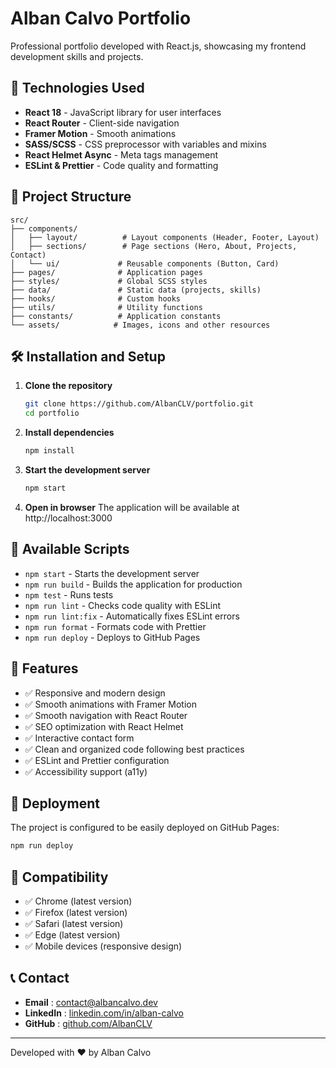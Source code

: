 # Alban Calvo Portfolio

Professional portfolio developed with React.js, showcasing my frontend development skills and projects.

## 🚀 Technologies Used

- **React 18** - JavaScript library for user interfaces
- **React Router** - Client-side navigation
- **Framer Motion** - Smooth animations
- **SASS/SCSS** - CSS preprocessor with variables and mixins
- **React Helmet Async** - Meta tags management
- **ESLint & Prettier** - Code quality and formatting

## 📁 Project Structure

```
src/
├── components/
│   ├── layout/          # Layout components (Header, Footer, Layout)
│   ├── sections/        # Page sections (Hero, About, Projects, Contact)
│   └── ui/             # Reusable components (Button, Card)
├── pages/              # Application pages
├── styles/             # Global SCSS styles
├── data/               # Static data (projects, skills)
├── hooks/              # Custom hooks
├── utils/              # Utility functions
├── constants/          # Application constants
└── assets/            # Images, icons and other resources
```

## 🛠 Installation and Setup

1. **Clone the repository**
   ```bash
   git clone https://github.com/AlbanCLV/portfolio.git
   cd portfolio
   ```

2. **Install dependencies**
   ```bash
   npm install
   ```

3. **Start the development server**
   ```bash
   npm start
   ```

4. **Open in browser**
   The application will be available at http://localhost:3000

## 📜 Available Scripts

- `npm start` - Starts the development server
- `npm run build` - Builds the application for production
- `npm test` - Runs tests
- `npm run lint` - Checks code quality with ESLint
- `npm run lint:fix` - Automatically fixes ESLint errors
- `npm run format` - Formats code with Prettier
- `npm run deploy` - Deploys to GitHub Pages

## 🎨 Features

- ✅ Responsive and modern design
- ✅ Smooth animations with Framer Motion
- ✅ Smooth navigation with React Router
- ✅ SEO optimization with React Helmet
- ✅ Interactive contact form
- ✅ Clean and organized code following best practices
- ✅ ESLint and Prettier configuration
- ✅ Accessibility support (a11y)

## 🚀 Deployment

The project is configured to be easily deployed on GitHub Pages:

```bash
npm run deploy
```

## 📱 Compatibility

- ✅ Chrome (latest version)
- ✅ Firefox (latest version)
- ✅ Safari (latest version)
- ✅ Edge (latest version)
- ✅ Mobile devices (responsive design)

## 📞 Contact

- **Email** : contact@albancalvo.dev
- **LinkedIn** : [linkedin.com/in/alban-calvo](https://linkedin.com/in/alban-calvo)
- **GitHub** : [github.com/AlbanCLV](https://github.com/AlbanCLV)

---

Developed with ❤️ by Alban Calvo
